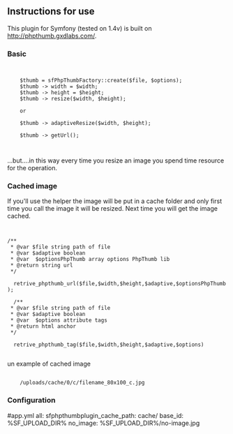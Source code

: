 <h2>Instructions for use</h2>
<p>This plugin for Symfony (tested on 1.4v) is built on <a href="http://phpthumb.gxdlabs.com/">http://phpthumb.gxdlabs.com/</a>.</p>
<h3>Basic</h3>


<pre><code>

	$thumb = sfPhpThumbFactory::create($file, $options);	
	$thumb -> width = $width;
	$thumb -> height = $height;
	$thumb -> resize($width, $height);
	
	or 
	
	$thumb -> adaptiveResize($width, $height);
	
	$thumb -> getUrl();
	 
    
</code></pre>

<p>
	...but....in this way every time you resize an image you spend time resource for the operation.
</p>
<h3>Cached image</h3>
<p>
	If you'll use the helper the image will be put in a cache folder and only first time you call the image it will be resized. Next time you will get the image cached.
</p>

<pre><code>

/**
 * @var $file string path of file  
 * @var $adaptive boolean
 * @var  $optionsPhpThumb array options PhpThumb lib
 * @return string url
 */
	
  retrive_phpthumb_url($file,$width,$height,$adaptive,$optionsPhpThumb );
  
  /**
 * @var $file string path of file  
 * @var $adaptive boolean
 * @var  $options attribute tags
 * @return html anchor
 */

  retrive_phpthumb_tag($file,$width,$height,$adaptive,$options)
    
</code></pre>

<p>un example of cached image</p>

<pre><code>
	/uploads/cache/0/c/filename_80x100_c.jpg     
</code></pre>

<h3>Configuration</h3>

#app.yml
all:
  sfphpthumbplugin_cache_path: cache/
  base_id: %SF_UPLOAD_DIR%
  no_image: %SF_UPLOAD_DIR%/no-image.jpg


